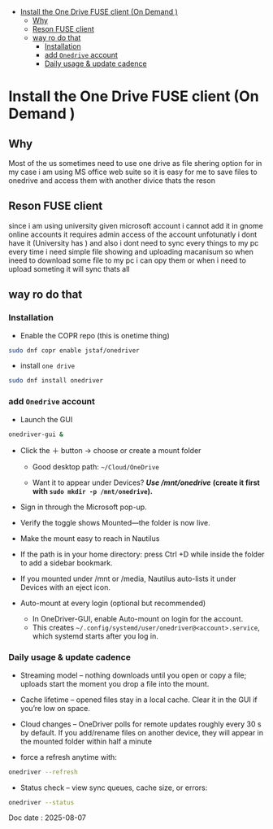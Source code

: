 

<!-- toc -->

- [Install the One Drive FUSE client (On Demand )](#install-the-one-drive-fuse-client-on-demand-)
  * [Why](#why)
  * [Reson FUSE client](#reson-fuse-client)
  * [way ro do that](#way-ro-do-that)
    + [Installation](#installation)
    + [add `Onedrive` account](#add-onedrive-account)
    + [Daily usage & update cadence](#daily-usage--update-cadence)

<!-- tocstop -->

# Install the One Drive FUSE client (On Demand )

## Why 
Most of the us sometimes need to use one drive as file shering option for in my case i am using MS office web suite so it is easy for me to save files to onedrive and access them with another divice thats the reson 

## Reson FUSE client

since i am using university given microsoft account i cannot add it in gnome online accounts it requires admin access of the account unfotunatly i dont have it (University has ) and also i dont need to sync every things to my pc every time i need simple file showing and uploading macanisum so when ineed to download some file to my pc i can opy them or when i need to upload someting it will sync thats all 

## way ro do that 

### Installation

- Enable the COPR repo (this is onetime thing)

```bash
sudo dnf copr enable jstaf/onedriver
```

- install `one drive`
```bash
sudo dnf install onedriver
```

### add `Onedrive` account 
- Launch the GUI 
```bash
onedriver-gui &
```
- Click the ＋ button → choose or create a mount folder
   - Good desktop path: `~/Cloud/OneDrive`

   - Want it to appear under Devices?
   ***Use /mnt/onedrive*** 
   **(create it first with `sudo mkdir -p /mnt/onedrive`).**
   
- Sign in through the Microsoft pop-up.

- Verify the toggle shows Mounted—the folder is now live.

- Make the mount easy to reach in Nautilus
- If the path is in your home directory: press Ctrl +D while inside the folder to add a sidebar bookmark.

- If you mounted under /mnt or /media, Nautilus auto-lists it under Devices with an eject icon.

- Auto-mount at every login (optional but recommended)
   - In OneDriver-GUI, enable Auto-mount on login for the account.
   - This creates `~/.config/systemd/user/onedriver@<account>.service`, which systemd starts after you log in.

### Daily usage & update cadence
- Streaming model – nothing downloads until you open or copy a file; uploads start the moment you drop a file into the mount.

- Cache lifetime – opened files stay in a local cache. Clear it in the GUI if you’re low on space.

- Cloud changes – OneDriver polls for remote updates roughly every 30 s by default. If you add/rename files on another device, they will appear in the mounted folder within half a minute

- force a refresh anytime with:
```bash
onedriver --refresh
```
- Status check – view sync queues, cache size, or errors:
```bash
onedriver --status
```

Doc date : 2025-08-07

